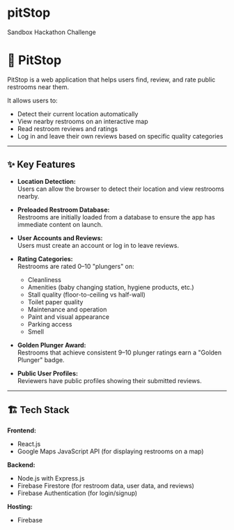# pitStop
Sandbox Hackathon Challenge
# 🚽 PitStop

PitStop is a web application that helps users find, review, and rate public restrooms near them.

It allows users to:
- Detect their current location automatically
- View nearby restrooms on an interactive map
- Read restroom reviews and ratings
- Log in and leave their own reviews based on specific quality categories

---

## ✨ Key Features

- **Location Detection:**  
  Users can allow the browser to detect their location and view restrooms nearby.

- **Preloaded Restroom Database:**  
  Restrooms are initially loaded from a database to ensure the app has immediate content on launch.

- **User Accounts and Reviews:**  
  Users must create an account or log in to leave reviews.

- **Rating Categories:**  
  Restrooms are rated 0–10 "plungers" on:
    - Cleanliness
    - Amenities (baby changing station, hygiene products, etc.)
    - Stall quality (floor-to-ceiling vs half-wall)
    - Toilet paper quality
    - Maintenance and operation
    - Paint and visual appearance
    - Parking access
    - Smell

- **Golden Plunger Award:**  
  Restrooms that achieve consistent 9–10 plunger ratings earn a "Golden Plunger" badge.

- **Public User Profiles:**  
  Reviewers have public profiles showing their submitted reviews.

---

## 🏗 Tech Stack

**Frontend:**
- React.js
- Google Maps JavaScript API (for displaying restrooms on a map)

**Backend:**
- Node.js with Express.js
- Firebase Firestore (for restroom data, user data, and reviews)
- Firebase Authentication (for login/signup)

**Hosting:**
- Firebase
